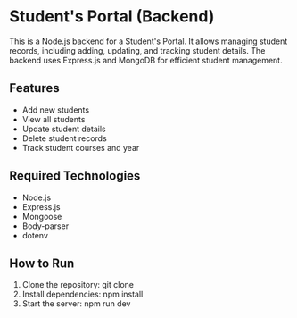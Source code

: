 # Student's Portal (Backend)

This is a Node.js backend for a Student's Portal. It allows managing student records, including adding, updating, and tracking student details. The backend uses Express.js and MongoDB for efficient student management.

## Features
- Add new students
- View all students
- Update student details
- Delete student records
- Track student courses and year

## Required Technologies
- Node.js
- Express.js
- Mongoose
- Body-parser
- dotenv

## How to Run
1. Clone the repository: git clone <repository-url>
2. Install dependencies: npm install
3. Start the server: npm run dev
